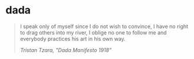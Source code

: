 # dada

> I speak only of myself since I do not wish to convince, I have no right to drag others into my river, I oblige no one to follow me and everybody practices his art in his own way.
>
> *Tristan Tzara, "Dada Manifesto 1918”*
